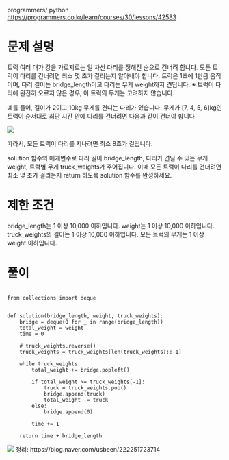 programmers/ python
 https://programmers.co.kr/learn/courses/30/lessons/42583

# 문제 설명
트럭 여러 대가 강을 가로지르는 일 차선 다리를 정해진 순으로 건너려 합니다. 
모든 트럭이 다리를 건너려면 최소 몇 초가 걸리는지 알아내야 합니다. 
트럭은 1초에 1만큼 움직이며, 다리 길이는 bridge_length이고 다리는 무게 weight까지 견딥니다.
※ 트럭이 다리에 완전히 오르지 않은 경우, 이 트럭의 무게는 고려하지 않습니다.

예를 들어, 길이가 2이고 10kg 무게를 견디는 다리가 있습니다. 
무게가 [7, 4, 5, 6]kg인 트럭이 순서대로 최단 시간 안에 다리를 건너려면 다음과 같이 건너야 합니다


<img src="https://user-images.githubusercontent.com/78432057/109421139-745daf80-7a19-11eb-8edd-6e84ae41c5fb.PNG">


따라서, 모든 트럭이 다리를 지나려면 최소 8초가 걸립니다.

solution 함수의 매개변수로 다리 길이 bridge_length, 다리가 견딜 수 있는 무게 weight, 트럭별 무게 truck_weights가 주어집니다. 
이때 모든 트럭이 다리를 건너려면 최소 몇 초가 걸리는지 return 하도록 solution 함수를 완성하세요.

# 제한 조건
bridge_length는 1 이상 10,000 이하입니다.
weight는 1 이상 10,000 이하입니다.
truck_weights의 길이는 1 이상 10,000 이하입니다.
모든 트럭의 무게는 1 이상 weight 이하입니다.

# 풀이
<pre><code>
from collections import deque


def solution(bridge_length, weight, truck_weights):
    bridge = deque(0 for _ in range(bridge_length))
    total_weight = weight
    time = 0

    # truck_weights.reverse()
    truck_weights = truck_weights[len(truck_weights)::-1]

    while truck_weights:
        total_weight += bridge.popleft()

        if total_weight >= truck_weights[-1]:
            truck = truck_weights.pop()
            bridge.append(truck)
            total_weight -= truck
        else:
            bridge.append(0)

        time += 1

    return time + bridge_length
</code></pre>

<img src="https://user-images.githubusercontent.com/78432057/109421137-732c8280-7a19-11eb-823c-f23048b97afc.png">
정리: https://blog.naver.com/usbeen/222251723714

